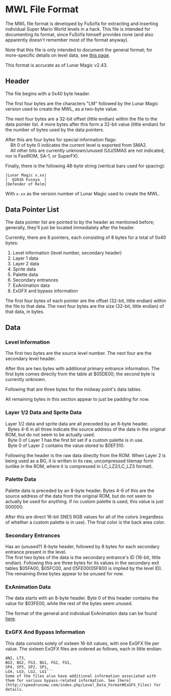 # MWL File Format
The MWL file format is developed by FuSoYa for extracting and inserting individual Super Mario World levels in a hack.
This file is intended for documenting its format, since FuSoYa himself provides none (and also apparently doesn't remember most of the format anyway).

Note that this file is only intended to document the general format; for more-specific details on level data, see [this page](http://speedrunsmw.com/index.php/Level_Data_Format).

This format is accurate as of Lunar Magic v2.43.

## Header
The file begins with a 0x40 byte header.  

The first four bytes are the characters "LM" followed by the Lunar Magic version used to create the MWL, as a two-byte value.

The next four bytes are a 32-bit offset (little endian) within the file to the data pointer list.
4 more bytes after this form a 32-bit value (little endian) for the number of bytes used by the data pointers.

After this are four bytes for special information flags:  
&nbsp;&nbsp;&nbsp;&nbsp;Bit 0 of byte 0 indicates the current level is exported from SMA2.  
&nbsp;&nbsp;&nbsp;&nbsp;All other bits are currently unknown/unused (U/J/SMAS are not indicated, nor is FastROM, SA-1, or SuperFX).  

Finally, there is the following 48-byte string (vertical bars used for spacing):
```
|Lunar Magic x.xx|
|  @2016 Fusoya  |
|Defender of Relm|
```
With ``x.xx`` as the version number of Lunar Magic used to create the MWL.


## Data Pointer List
The data pointer list are pointed to by the header as mentioned before; generally, they'll just be located immediately after the header.

Currently, there are 8 pointers, each consisting of 8 bytes for a total of 0x40 bytes:
1. Level information (level number, secondary header)
2. Layer 1 data
3. Layer 2 data
4. Sprite data
5. Palette data
6. Secondary entrances
7. ExAnimation data
8. ExGFX and bypass information

The first four bytes of each pointer are the offset (32-bit, little endian) within the file to that data. The next four bytes are the size (32-bit, little endian) of that data, in bytes.


## Data
### Level Information
The first two bytes are the source level number. The next four are the secondary level header.

After this are two bytes with additional primary entrance information. The first byte comes directly from the table at $05DE00; the second byte is currently unknown.

Following that are three bytes for the midway point's data tables.

All remaining bytes in this section appear to just be padding for now.


### Layer 1/2 Data and Sprite Data
Layer 1/2 data and sprite data are all preceded by an 8-byte header.  
&nbsp;&nbsp;Bytes 4-6 in all three indicate the source address of the data in the original ROM, but do not seem to be actually used.  
&nbsp;&nbsp;Byte 0 of Layer 1 has the first bit set if a custom palette is in use.  
&nbsp;&nbsp;Byte 0 of Layer 2 contains the value stored to $0EF310.

Following the header is the raw data directly from the ROM. When Layer 2 is being used as a BG, it is written in its raw, uncompressed tilemap form (unlike in the ROM, where it is compressed in LC_LZ2/LC_LZ3 format).


### Palette Data
Palette data is preceded by an 8-byte header. Bytes 4-6 of this are the source address of the data from the original ROM, but do not seem to actually be used for anything. If no custom palette is used, this value is just 000000.

After this are direct 16-bit SNES RGB values for all of the colors (regardless of whether a custom palette is in use). The final color is the back area color.


### Secondary Entrances
Has an (unused?) 8-byte header, followed by 8 bytes for each secondary entrance present in the level.  
The first two bytes of the data is the secondary entrance's ID (16-bit, little endian). Following this are three bytes for its values in the secondary exit tables $05FA00, $05FC00, and $05FE00 ($05F800 is implied by the level ID). The remaining three bytes appear to be unused for now.


### ExAnimation Data
The data starts with an 8-byte header. Byte 0 of this header contains the value for $03FE00, while the rest of the bytes seem unused.

The format of the general and individual ExAnimation data can be found [here](http://speedrunsmw.com/index.php/Level_Data_Format#ExAnimation_Data).


### ExGFX And Bypass Information
This data consists solely of sixteen 16-bit values, with one ExGFX file per value.
The sixteen ExGFX files are ordered as follows, each in little endian:
```
AN2, LT3,
BG3, BG2, FG3, BG1, FG2, FG1,
SP4, SP3, SP2, SP1,
LG4, LG3, LG2, LG1```
Some of the files also have additional information associated with them for various bypass-related information. See [here](http://speedrunsmw.com/index.php/Level_Data_Format#ExGFX_Files) for details.
